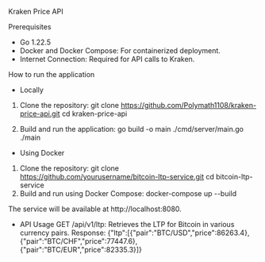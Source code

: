 Kraken Price API

Prerequisites
- Go 1.22.5
- Docker and Docker Compose: For containerized deployment.
- Internet Connection: Required for API calls to Kraken.

How to run the application
- Locally
1. Clone the repository:
git clone https://github.com/Polymath1108/kraken-price-api.git
cd kraken-price-api

2. Build and run the application:
go build -o main ./cmd/server/main.go
./main


- Using Docker
1. Clone the repository:
git clone https://github.com/yourusername/bitcoin-ltp-service.git
cd bitcoin-ltp-service  
2. Build and run using Docker Compose:
docker-compose up --build

The service will be available at http://localhost:8080.

- API Usage
GET /api/v1/ltp: Retrieves the LTP for Bitcoin in various currency pairs.
Response: {"ltp":[{"pair":"BTC/USD","price":86263.4},{"pair":"BTC/CHF","price":77447.6},{"pair":"BTC/EUR","price":82335.3}]}
